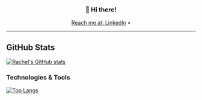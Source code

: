 <h3 align="center">👋 Hi there!</h3>
<p align="center">
  <a href="https://www.linkedin.com/in/rachelgina/">Reach me at: LinkedIn</a> •
</p>

---

<!--
**rgabelarde/rgabelarde** is a ✨ _special_ ✨ repository because its `README.md` (this file) appears on your GitHub profile.

Here are some ideas to get you started:

- 🔭 I’m currently working on ...
- 🌱 I’m currently learning ...
- 👯 I’m looking to collaborate on ...
- 🤔 I’m looking for help with ...
- 💬 Ask me about ...
- 📫 How to reach me: ...
- 😄 Pronouns: ...
- ⚡ Fun fact: ...
-->
<!-- Actual text -->

## GitHub Stats

[![Rachel's GitHub stats](https://github-readme-stats.vercel.app/api?username=rgabelarde&count_private=true&show_icons=true&theme=ayu-mirage)](https://github.com/anuraghazra/github-readme-stats)


### Technologies & Tools

[![Top Langs](https://github-readme-stats.vercel.app/api/top-langs/?username=rgabelarde&layout=compact&theme=ayu-mirage)](https://github.com/rgabelarde/github-readme-stats)

